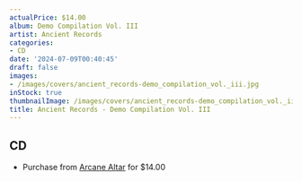 ```yaml
---
actualPrice: $14.00
album: Demo Compilation Vol. III
artist: Ancient Records
categories:
- CD
date: '2024-07-09T00:40:45'
draft: false
images:
- /images/covers/ancient_records-demo_compilation_vol._iii.jpg
inStock: true
thumbnailImage: /images/covers/ancient_records-demo_compilation_vol._iii-thumb.jpg
title: Ancient Records - Demo Compilation Vol. III
---
```


## CD
* Purchase from [Arcane Altar](https://arcanealtar.bigcartel.com/product/ancient-records-demo-compilation-vol-iii-cd) for $14.00
